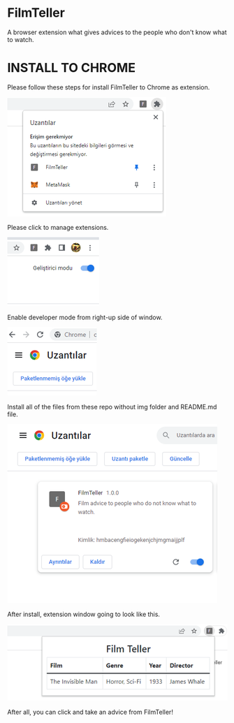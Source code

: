 # FilmTeller
A browser extension what gives advices to the people who don't know what to watch.

# INSTALL TO CHROME

Please follow these steps for install FilmTeller to Chrome as extension.

![alt text](https://github.com/alibertay/FilmTeller/blob/main/img/FilmTeller1.png?raw=true)

Please click to manage extensions.

![alt text2](https://github.com/alibertay/FilmTeller/blob/main/img/FilmTeller2.png?raw=true)

Enable developer mode from right-up side of window.

![alt text](https://github.com/alibertay/FilmTeller/blob/main/img/FilmTeller3.png?raw=true)

Install all of the files from these repo without img folder and README.md file.

![alt text](https://github.com/alibertay/FilmTeller/blob/main/img/FilmTeller4.png?raw=true)

After install, extension window going to look like this.

![alt text](https://github.com/alibertay/FilmTeller/blob/main/img/FilmTellerLast.png?raw=true)

After all, you can click and take an advice from FilmTeller!
